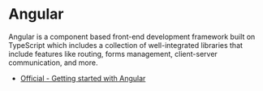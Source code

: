 # Angular

Angular is a component based front-end development framework built on TypeScript which includes a collection of well-integrated libraries that include features like routing, forms management, client-server communication, and more.

- [Official - Getting started with Angular](https://angular.io/start)
